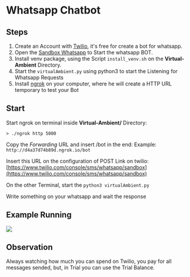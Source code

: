 # Whatsapp Chatbot

## Steps

1. Create an Account with [Twilio](https://www.twilio.com/), it's free for create a bot for whatsapp.
2. Open the [Sandbox Whatsapp](https://www.twilio.com/console/sms/whatsapp/sandbox) to Start the whatsapp BOT.
3. Install venv package, using the Script `install_venv.sh` on the **Virtual-Ambient** Directory.
4. Start the `virtualAmbient.py` using python3 to start the Listening for Whatsapp Requests
5. Install [ngrok](https://ngrok.com/) on your computer, where he will create a HTTP URL temporary to test your Bot


## Start

Start ngrok on terminal inside **Virtual-Ambient/** Directory: 

```shell
> ./ngrok http 5000
```

Copy the _Forwarding_ URL and insert /bot in the end: Example: ` http://d4a37d74b89d.ngrok.io/bot`

Insert this URL on the configuration of POST Link on twilio: [https://www.twilio.com/console/sms/whatsapp/sandbox](https://www.twilio.com/console/sms/whatsapp/sandbox)
 
On the other Terminal, start the `python3 virtualAmbient.py`

Write something on your whatsapp and wait the response

## Example Running

<img src="chatbot.gif">

## Observation

Always watching how much you can spend on Twilio, you pay for all messages sended, but, in Trial you can use the Trial Balance.
